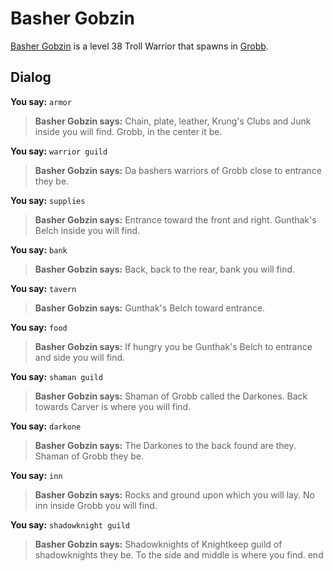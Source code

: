 # Basher Gobzin



[Basher Gobzin](/npc/52008) is a level 38 Troll Warrior that spawns in [Grobb](/zone/52).



## Dialog

**You say:** `armor`



>**Basher Gobzin says:** Chain, plate, leather, Krung's Clubs and Junk inside you will find.  Grobb, in the center it be.

**You say:** `warrior guild`



>**Basher Gobzin says:** Da bashers warriors of Grobb close to entrance they be.

**You say:** `supplies`



>**Basher Gobzin says:** Entrance toward the front and right.  Gunthak's Belch inside you will find.

**You say:** `bank`



>**Basher Gobzin says:** Back, back to the rear, bank you will find.

**You say:** `tavern`



>**Basher Gobzin says:** Gunthak's Belch toward entrance.

**You say:** `food`



>**Basher Gobzin says:** If hungry you be Gunthak's Belch to entrance and side you will find.

**You say:** `shaman guild`



>**Basher Gobzin says:** Shaman of Grobb called the Darkones.  Back towards Carver is where you will find.

**You say:** `darkone`



>**Basher Gobzin says:** The Darkones to the back found are they.  Shaman of Grobb they be.

**You say:** `inn`



>**Basher Gobzin says:** Rocks and ground upon which you will lay.  No inn inside Grobb you will find.

**You say:** `shadowknight guild`



>**Basher Gobzin says:** Shadowknights of Knightkeep guild of shadowknights they be.  To the side and middle is where you find.
end